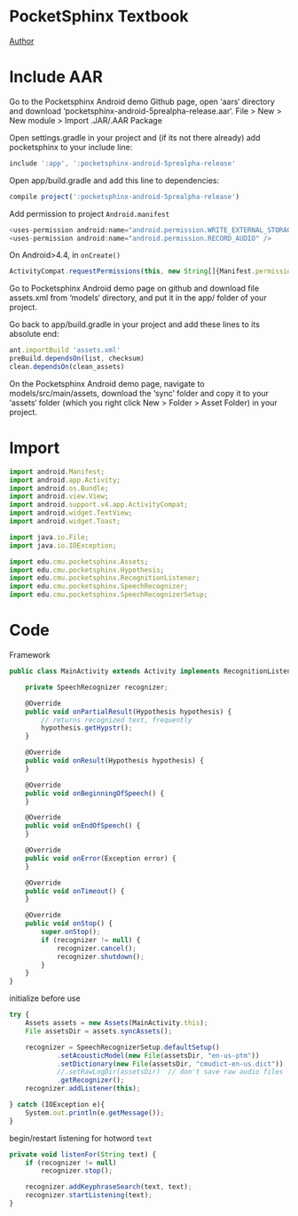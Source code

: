 # PocketSphinx Textbook

[Author][1]

# Include AAR
Go to the Pocketsphinx Android demo Github page, open ‘aars‘ directory and download ‘pocketsphinx-android-5prealpha-release.aar‘.
File \> New \> New module \> Import .JAR/.AAR Package

Open settings.gradle in your project and (if its not there already) add pocketsphinx to your include line:
```js
include ':app', ':pocketsphinx-android-5prealpha-release'
```

Open app/build.gradle and add this line to dependencies:
```js
compile project(':pocketsphinx-android-5prealpha-release')
```

Add permission to project `Android.manifest`
```js
<uses-permission android:name="android.permission.WRITE_EXTERNAL_STORAGE" />
<uses-permission android:name="android.permission.RECORD_AUDIO" />
```
On Android\>4.4, in `onCreate()`
```js
ActivityCompat.requestPermissions(this, new String[]{Manifest.permission.RECORD_AUDIO}, 1);
```

Go to Pocketsphinx Android demo page on github and download file assets.xml from ‘models‘ directory, and put it in the app/ folder of your project.

Go back to app/build.gradle in your project and add these lines to its absolute end:
```js
ant.importBuild 'assets.xml'
preBuild.dependsOn(list, checksum)
clean.dependsOn(clean_assets)
```

On the Pocketsphinx Android demo page, navigate to models/src/main/assets, download the ‘sync’ folder and copy it to your ‘assets‘ folder (which you right click New \> Folder \> Asset Folder) in your project. 

# Import

```js
import android.Manifest;
import android.app.Activity;
import android.os.Bundle;
import android.view.View;
import android.support.v4.app.ActivityCompat;
import android.widget.TextView;
import android.widget.Toast;

import java.io.File;
import java.io.IOException;

import edu.cmu.pocketsphinx.Assets;
import edu.cmu.pocketsphinx.Hypothesis;
import edu.cmu.pocketsphinx.RecognitionListener;
import edu.cmu.pocketsphinx.SpeechRecognizer;
import edu.cmu.pocketsphinx.SpeechRecognizerSetup;
```


# Code

Framework
```js
public class MainActivity extends Activity implements RecognitionListener {

	private SpeechRecognizer recognizer;

	@Override
	public void onPartialResult(Hypothesis hypothesis) {
		// returns recognized text, frequently
		hypothesis.getHypstr();
	}

	@Override
	public void onResult(Hypothesis hypothesis) {
	}

    @Override
    public void onBeginningOfSpeech() {
    }

    @Override
    public void onEndOfSpeech() {
    }

    @Override
    public void onError(Exception error) {
    }

    @Override
    public void onTimeout() {
    }

    @Override
    public void onStop() {
        super.onStop();
        if (recognizer != null) {
            recognizer.cancel();
            recognizer.shutdown();
        }
    }
}
```

initialize before use
```js
try {
	Assets assets = new Assets(MainActivity.this);
	File assetsDir = assets.syncAssets();

	recognizer = SpeechRecognizerSetup.defaultSetup()
			.setAcousticModel(new File(assetsDir, "en-us-ptm"))
			.setDictionary(new File(assetsDir, "cmudict-en-us.dict"))
			//.setRawLogDir(assetsDir)	// don't save raw audio files
			.getRecognizer();
	recognizer.addListener(this);

} catch (IOException e){
	System.out.println(e.getMessage());
}
```

begin/restart listening for hotword `text`
```js
private void listenFor(String text) {
	if (recognizer != null) 
		recognizer.stop();

	recognizer.addKeyphraseSearch(text, text);
	recognizer.startListening(text);
}
```


[1]:	https://www.guidearea.com/pocketsphinx-continuous-speech-recognition-android-tutorial/